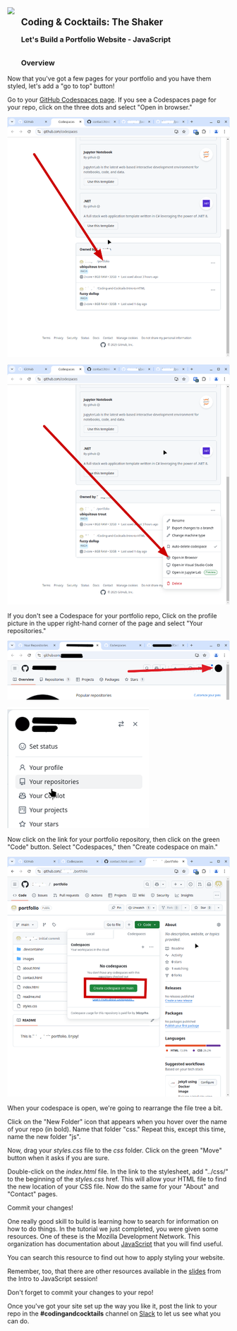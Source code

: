 <div>
    <img src="images/logo.png" style="float: left; margin: 0px 15px 15px 0px; height:125px;">
    <h2 style="display:inline-block;margin-top:1em;">Coding &amp; Cocktails: The Shaker</h2>
    <h3 style="margin-top:0;margin-bottom:2em;">Let's Build a Portfolio Website - JavaScript</h3>
</div>

### Overview

Now that you've got a few pages for your portfolio and you have them styled, let's add a "go to top" button!

Go to your [GitHub Codespaces page](https://github.com/codespaces). If you see a Codespaces page for your repo, click on the three dots and select "Open in browser."

![](./images/codespaces_portfolio_page.png ":class=image-border")

![](./images/open_in_browser.png ":class=image-border")

If you don't see a Codespace for your portfolio repo, Click on the profile picture in the upper right-hand corner of the page and select "Your repositories."

![](./images/github_profile.png ":class=image-border")

![](./images/profile_menu.png ":class=image-border")

Now click on the link for your portfolio repository, then click on the green "Code" button. Select "Codespaces," then "Create codespace on main."

![](./images/create_codespace.png ":class=image-border")

When your codespace is open, we're going to rearrange the file tree a bit.

Click on the "New Folder" icon that appears when you hover over the name of your repo (in bold). Name that folder "css."  Repeat this, except this time, name the new folder "js".

Now, drag your _styles.css_ file to the _css_ folder. Click on the green "Move" button when it asks if you are sure.

Double-click on the _index.html_ file. In the link to the stylesheet, add "../css/" to the beginning of the _styles.css_ href. This will allow your HTML file to find the new location of your CSS file. Now do the same for your "About" and "Contact" pages.

Commit your changes!

One really good skill to build is learning how to search for information on how to do things. In the tutorial we just completed, you were given some resources. One of these is the Mozilla Development Network. This organization has documentation about [JavaScript](https://developer.mozilla.org/en-US/docs/Web/JavaScript) that you will find useful.

You can search this resource to find out how to apply styling your website.

Remember, too, that there are other resources available in the [slides](https://kansascitywomenintechnology.github.io/CodingCocktailsSlideTemplate/03-liquor/javascript.html#/) from the Intro to JavaScript session!

Don't forget to commit your changes to your repo!

Once you've got your site set up the way you like it, post the link to your repo in the  **#codingandcocktails** channel on [Slack](http://kcwit.slack.com/) to let us see what you can do.